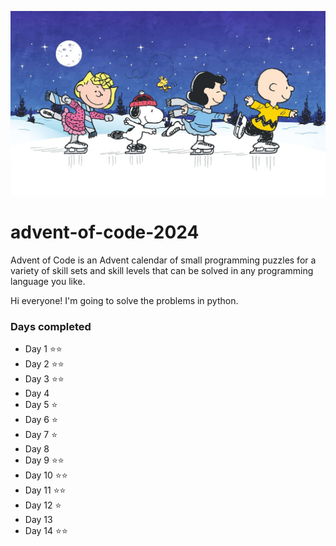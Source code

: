 ![Banner image for advent of code](banner.jpg)

# advent-of-code-2024

Advent of Code is an Advent calendar of small programming puzzles for a variety of skill sets and skill levels that can be solved in any programming language you like.

Hi everyone! I'm going to solve the problems in python.

### Days completed

- Day 1 ⭐⭐
- Day 2 ⭐⭐
- Day 3 ⭐⭐
- Day 4
- Day 5 ⭐
- Day 6 ⭐
- Day 7 ⭐
- Day 8
- Day 9 ⭐⭐
- Day 10 ⭐⭐
- Day 11 ⭐⭐
- Day 12 ⭐
- Day 13
- Day 14 ⭐⭐